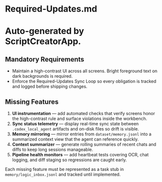 # Required-Updates.md
# Auto-generated by ScriptCreatorApp.

## Mandatory Requirements
- Maintain a high-contrast UI across all screens. Bright foreground text on dark backgrounds is required.
- Enforce the Required-Updates Sync Loop so every obligation is tracked and logged before shipping changes.

## Missing Features
1. **UI instrumentation** — add automated checks that verify screens honor the high-contrast rule and surface violations inside the workbench.
2. **Sync status telemetry** — display real-time sync state between `.codex_local_agent` artifacts and on-disk files so drift is visible.
3. **Memory mirroring** — mirror entries from `dataset/memory.jsonl` into a summarized context view that the agent can reference quickly.
4. **Context summarizer** — generate rolling summaries of recent chats and diffs to keep long sessions manageable.
5. **Pipeline health monitors** — add heartbeat tests covering OCR, chat logging, and diff staging so regressions are caught early.

Each missing feature must be represented as a task stub in `memory/logic_inbox.jsonl` and tracked until implemented.
